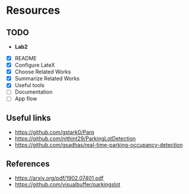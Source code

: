 # Resources

## TODO
- **Lab2**  
- [x] README  
- [x] Configure LateX
- [x] Choose Related Works  
- [x] Summarize Related Works
- [x] Useful tools
- [ ] Documentation  
- [ ] App flow  

## Useful links
- https://github.com/gstark0/Parq
- https://github.com/nithint29/ParkingLotDetection
- https://github.com/gsadhas/real-time-parking-occupancy-detection

## References
- https://arxiv.org/pdf/1902.07401.pdf
- https://github.com/visualbuffer/parkingslot
